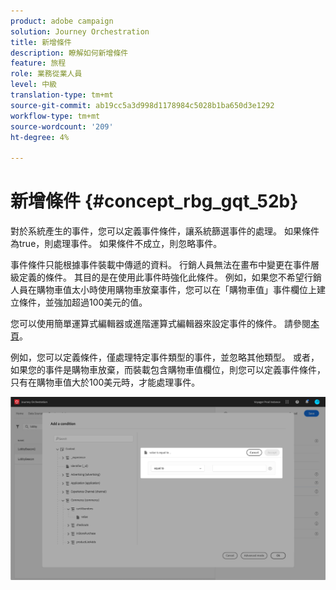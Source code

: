 ```yaml
---
product: adobe campaign
solution: Journey Orchestration
title: 新增條件
description: 瞭解如何新增條件
feature: 旅程
role: 業務從業人員
level: 中級
translation-type: tm+mt
source-git-commit: ab19cc5a3d998d1178984c5028b1ba650d3e1292
workflow-type: tm+mt
source-wordcount: '209'
ht-degree: 4%

---
```




# 新增條件 {#concept_rbg_gqt_52b}

對於系統產生的事件，您可以定義事件條件，讓系統篩選事件的處理。 如果條件為true，則處理事件。 如果條件不成立，則忽略事件。

事件條件只能根據事件裝載中傳遞的資料。 行銷人員無法在畫布中變更在事件層級定義的條件。 其目的是在使用此事件時強化此條件。 例如，如果您不希望行銷人員在購物車值太小時使用購物車放棄事件，您可以在「購物車值」事件欄位上建立條件，並強加超過100美元的值。

您可以使用簡單運算式編輯器或進階運算式編輯器來設定事件的條件。 請參閱[本頁](../expression/expressionadvanced.md)。

例如，您可以定義條件，僅處理特定事件類型的事件，並忽略其他類型。 或者，如果您的事件是購物車放棄，而裝載包含購物車值欄位，則您可以定義事件條件，只有在購物車值大於100美元時，才能處理事件。

![](../assets/journey78.png)

